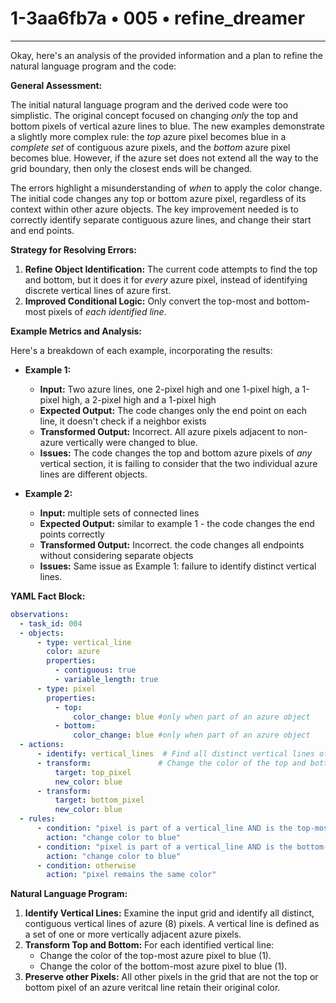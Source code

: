 # 1-3aa6fb7a • 005 • refine_dreamer

---
Okay, here's an analysis of the provided information and a plan to refine the natural language program and the code:

**General Assessment:**

The initial natural language program and the derived code were too simplistic. The original concept focused on changing *only* the top and bottom pixels of vertical azure lines to blue. The new examples demonstrate a slightly more complex rule: the *top* azure pixel becomes blue in a *complete set* of contiguous azure pixels, and the *bottom* azure pixel becomes blue. However, if the azure set does not extend all the way to the grid boundary, then only the closest ends will be changed.

The errors highlight a misunderstanding of *when* to apply the color change. The initial code changes any top or bottom azure pixel, regardless of its context within other azure objects. The key improvement needed is to correctly identify separate contiguous azure lines, and change their start and end points.

**Strategy for Resolving Errors:**

1.  **Refine Object Identification:** The current code attempts to find the top and bottom, but it does it for *every* azure pixel, instead of identifying discrete vertical lines of azure first.
2.  **Improved Conditional Logic:** Only convert the top-most and bottom-most pixels of *each identified line*.

**Example Metrics and Analysis:**

Here's a breakdown of each example, incorporating the results:

*   **Example 1:**
    *   **Input:** Two azure lines, one 2-pixel high and one 1-pixel high, a 1-pixel high, a 2-pixel high and a 1-pixel high
    *   **Expected Output:** The code changes only the end point on each line, it doesn't check if a neighbor exists
    *   **Transformed Output:** Incorrect. All azure pixels adjacent to non-azure vertically were changed to blue.
    *   **Issues:** The code changes the top and bottom azure pixels of *any* vertical section, it is failing to consider that the two individual azure lines are different objects.

*   **Example 2:**
    *   **Input:** multiple sets of connected lines
    *   **Expected Output:** similar to example 1 - the code changes the end points correctly
    *   **Transformed Output:** Incorrect. the code changes all endpoints without considering separate objects
    *   **Issues:** Same issue as Example 1: failure to identify distinct vertical lines.

**YAML Fact Block:**

```yaml
observations:
  - task_id: 004
  - objects:
      - type: vertical_line
        color: azure
        properties:
          - contiguous: true
          - variable_length: true
      - type: pixel
        properties:
          - top:
              color_change: blue #only when part of an azure object
          - bottom:
              color_change: blue #only when part of an azure object
  - actions:
      - identify: vertical_lines  # Find all distinct vertical lines of azure pixels.
      - transform:               # Change the color of the top and bottom pixels.
          target: top_pixel
          new_color: blue
      - transform:
          target: bottom_pixel
          new_color: blue
  - rules:
      - condition: "pixel is part of a vertical_line AND is the top-most pixel of that line"
        action: "change color to blue"
      - condition: "pixel is part of a vertical_line AND is the bottom-most pixel of that line"
        action: "change color to blue"
      - condition: otherwise
        action: "pixel remains the same color"
```

**Natural Language Program:**

1.  **Identify Vertical Lines:** Examine the input grid and identify all distinct, contiguous vertical lines of azure (8) pixels. A vertical line is defined as a set of one or more vertically adjacent azure pixels.
2.  **Transform Top and Bottom:** For each identified vertical line:
    *   Change the color of the top-most azure pixel to blue (1).
    *   Change the color of the bottom-most azure pixel to blue (1).
3. **Preserve other Pixels:** All other pixels in the grid that are not the top or bottom pixel of an azure veritcal line retain their original color.

